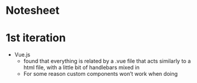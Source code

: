 # Notesheet

# 1st iteration
- Vue.js  
    - found that everything is related by a .vue file that acts similarly to a html file, with a little bit of handlebars mixed in
    - For some reason custom components won’t work when doing <template> and new vue
    - Vuetify does a star rating, can use the event that it fires to call the analysis function
    <v-rating v-model="rating" @input="getAnalysis(event, rating.id)"/>
    - defined in rating.vue, however has an error in the overall App.vue. Installed dev tools but even that wont work
    - Chrome might be the issue here
    - Custom components still not working. Rating is showing up and looks like it is firing the event but the input is not seeing the actual 
- tensorflow.js
    - Only worked in TS for some reason? tried to get it in js but couldn’t find any resources
    - Cosine distance seems to be a way to deal with semantic similarity
    - Theres also leven distance
    - Dont think i need a distance functions as they may not calculate the sentiment of the word/string but only the distance between the two as far as how similar they may be in characters. 
# 2nd iteration
- React.js
    - too large to understand at first 
    - Tried to clone from previous project, But several packages broke. Could not continue due to too much time lost trying to fix redundancies
    - Think that react was overall the best way to go but there was just too much of a time sink
    - Had the best overall plan but there was not a really nice way to do a star rating system. Felt like vue had that really easily implemented. Just couldn’t get the components to communicate with each other
# 3rd iteration
- Angular
    - Found tutorial for doing sentiment in tensorflow js with angular
    - It is in typescript and found that it doesn’t actually have anything to do with semantic similarity. I dont actually know if that is the problem i am trying to discover either
- Angular js
    - Packages could not be found?? way too many package errors and issues found 
    - again not enough time to fully understand and get a product out
- Think this is not the way to goo.


# 4th iteration
- I think i am going to try to get a working analysis in python as that is the best way i feel i can get something done and outputted and also show my skills
- NLP packages to explore
    - Spacy
        - Have used spacy before in ML, seems like the best NLP package. want to at least try this way because I want to gain better experience overall. I feel like this is the best way to learn from this.
    - sklearn 
    - semmatch?
- implementation
    - Spacy has a NLP() that tokenizes the string up into its specific words (check on this to verify it is correct)
    - iterate over each token matching it to the other token. doing token.similarity() on each word
    for token in randomQuote:
      for compareToken in compareQuote:
        similarityscore += token.similarity(compareToken)
    - think this will work? Similarity looks to output the exact similarity. Add up the similarity score, take the quote with the highest similarity score
    - Ran a few tests. looks like the random quote with the chosen quote seems to output a similar quote 
- More time?
    - really want to run a full classification algorithm on this. Like split the dataset up into specific classifications based on the quote. Run a support vector machine on it, transform it into a hyperplane and do a full sentiment analysis. 
    - Could also do a random forest, generate bag of words to get a basic classifier
    - Maybe train a NN with BERTA, want to look more at the tensorflow packages as they may have better analysis, but due to lack of time and due to lack of knowledge I could not explore more. 
    - What is the NLP problem of matching string similarity. What is the math behind it, because lots of the distance functions don’t seem to account for sentiment. 
        - I think maybe another way to cache sentiment for specific words might be to match words that have 


